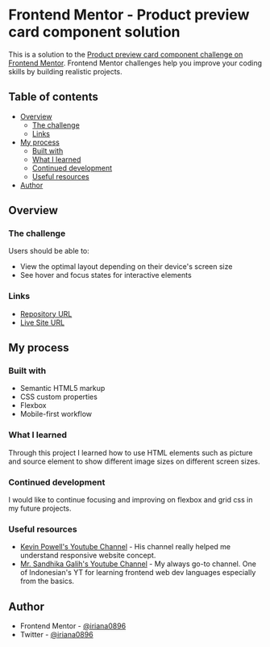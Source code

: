 # Frontend Mentor - Product preview card component solution

This is a solution to the [Product preview card component challenge on Frontend Mentor](https://www.frontendmentor.io/challenges/product-preview-card-component-GO7UmttRfa). Frontend Mentor challenges help you improve your coding skills by building realistic projects. 

## Table of contents

- [Overview](#overview)
  - [The challenge](#the-challenge)
  - [Links](#links)
- [My process](#my-process)
  - [Built with](#built-with)
  - [What I learned](#what-i-learned)
  - [Continued development](#continued-development)
  - [Useful resources](#useful-resources)
- [Author](#author)

## Overview

### The challenge

Users should be able to:

- View the optimal layout depending on their device's screen size
- See hover and focus states for interactive elements

### Links

- [Repository URL](https://github.com/iriana0896/ProductPreview-challenge)
- [Live Site URL](https://productpreview-challenge-by-iriana.netlify.app/)

## My process

### Built with

- Semantic HTML5 markup
- CSS custom properties
- Flexbox
- Mobile-first workflow

### What I learned

Through this project I learned how to use HTML elements such as picture and source element to show different image sizes on different screen sizes.

### Continued development

I would like to continue focusing and improving on flexbox and grid css in my future projects.

### Useful resources

- [Kevin Powell's Youtube Channel](https://www.youtube.com/kepowob/) - His channel really helped me understand responsive website concept.
- [Mr. Sandhika Galih's Youtube Channel](https://www.youtube.com/c/WebProgrammingUNPAS/) - My always go-to channel. One of Indonesian's YT for learning frontend web dev languages especially from the basics.

## Author

- Frontend Mentor - [@iriana0896](https://www.frontendmentor.io/profile/iriana0896)
- Twitter - [@iriana0896](https://www.twitter.com/iriana0896)
